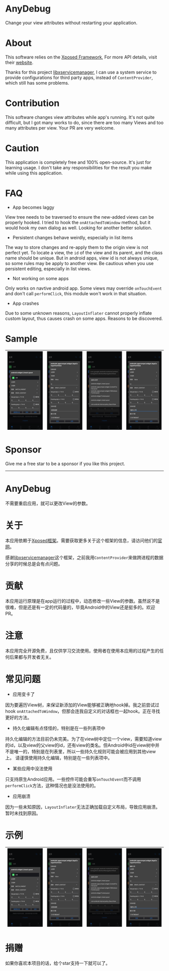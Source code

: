 # AnyDebug

Change your view attributes without restarting your application.

# About

This software relies on the [Xposed Framework](https://github.com/rovo89/Xposed), For more API details, visit their [website](https://api.xposed.info/).

Thanks for this project [libxservicemanager](https://github.com/kaisar945/XServiceManager), I can use a system service to provide configurations for third party apps, instead of `ContentProvider`, which still has some problems.

# Contribution

This software changes view attributes while app's running. It's not quite difficult, but I got many works to do, since there are too many Views and too many attributes per view. Your PR are very welcome.

# Caution

This application is completely free and 100% open-source.  It's just for learning usage. I don't take any responsibilities for the  result you make while using this application.

# FAQ

+ App becomes laggy

View tree needs to be traversed to ensure the new-added views can be properly hooked. I tried to hook the `onAttachedToWindow` method, but it would hook my own dialog as well. Looking for another better solution.

+ Persistent changes behave weirdly, especially in list items

The way to store changes and re-apply them to the origin view is not perfect yet. To locate a view, the `id` of the view and its parent, and the class name should be unique. But in android apps, view id is not always unique, so some rules may be apply to another view.
Be cautious when you use persistent editing, especially in list views.

+ Not working on some apps

Only works on navtive android app. Some views may override `onTouchEvent` and don't call `performClick`, this module won't work in that situation.

+ App crashes

Due to some unknown reasons, `LayoutInflater` cannot properly inflate custom layout, thus causes crash on some apps. Reasons to be discovered.

# Sample

| ![sample0.png](raw/sample0.png) | ![sample1.png](raw/sample1.png) | ![sample1.png](raw/sample2.png) | ![sample1.png](raw/sample3.png) |
| -- | -- | -- | -- |

# Sponsor

Give me a free star to be a sponsor if you like this project.

------------------------------------------------------------------------------------------------------------------------------------------

# AnyDebug

不需要重启应用，就可以更改View的参数。

# 关于

本应用依赖于[Xposed框架](https://github.com/rovo89/Xposed)。需要获取更多关于这个框架的信息，请访问他们的[官网](https://api.xposed.info/)。

感谢[libxservicemanager](https://github.com/kaisar945/XServiceManager)这个框架，之前我用`ContentProvider`来做跨进程的数据分享的时候总是会有点问题。

# 贡献

本应用运行原理是在app运行的过程中，动态修改一些View的参数。虽然说不是很难，但是还是有一定的代码量的，毕竟Android中的View还是挺多的。欢迎PR。

# 注意

本应用完全开源免费，且仅供学习交流使用。使用者在使用本应用的过程产生的任何后果都与开发者无关。

# 常见问题

+ 应用变卡了

因为要遍历View树，来保证新添加的View能够被正确地hook掉。我之前尝试过hook `onAttachedToWindow`，但那会连我自定义的对话框也一起hook。正在寻找更好的方法。

+ 持久化编辑有点怪怪的，特别是在一些列表项中

持久化编辑的方法目前仍未完美。为了在view树中定位一个view，需要知道view的id，以及view的父view的id，还有view的类名。但Android中id在view树中并不是唯一的，特别是在列表里，所以一些持久化规则可能会被应用到其他view上。
请谨慎使用持久化编辑，特别是在一些列表项中。

+ 某些应用中没法使用

只支持原生Android应用。一些控件可能会重写`onTouchEvent`而不调用`performClick`方法，这种情况也是没法使用的。

+ 应用崩溃

因为一些未知原因，`LayoutInflater`无法正确加载自定义布局，导致应用崩溃。暂时未找到原因。

# 示例

| ![sample0.png](raw/sample0.png) | ![sample1.png](raw/sample1.png) | ![sample1.png](raw/sample2.png) | ![sample1.png](raw/sample3.png) |
| -- | -- | -- | -- |

# 捐赠

如果你喜欢本项目的话，给个star支持一下就可以了。
